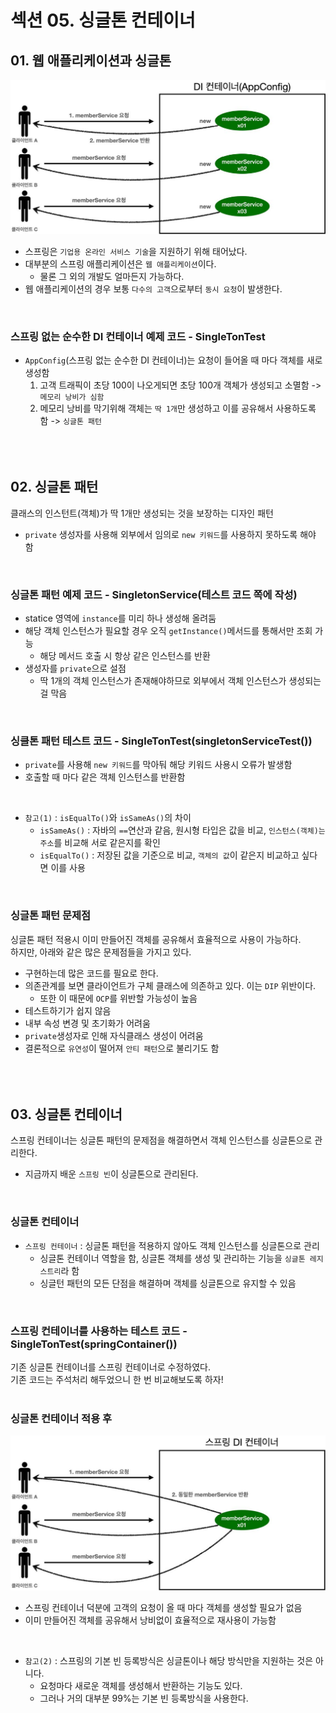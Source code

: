 # 섹션 05. 싱글톤 컨테이너
## 01. 웹 애플리케이션과 싱글톤
![img.jpg](img.jpg)
- 스프링은 `기업용 온라인 서비스 기술`을 지원하기 위해 태어났다.
- 대부분의 스프링 애플리케이션은 `웹 애플리케이션`이다.
  - 물론 그 외의 개발도 얼마든지 가능하다.
- 웹 애플리케이션의 경우 보통 `다수의 고객`으로부터 `동시 요청`이 발생한다.  
<br/>

### 스프링 없는 순수한 DI 컨테이너 예제 코드 - SingleTonTest
- `AppConfig`(스프링 없는 순수한 DI 컨테이너)는 요청이 들어올 때 마다 객체를 새로 생성함
  1. 고객 트래픽이 초당 100이 나오게되면 초당 100개 객체가 생성되고 소멸함 -> `메모리 낭비가 심함`
  2. 메모리 낭비를 막기위해 객체는 `딱 1개`만 생성하고 이를 공유해서 사용하도록 함 -> `싱글톤 패턴`  
<br/><br/><br/>

## 02. 싱글톤 패턴
클래스의 인스턴트(객체)가 딱 1개만 생성되는 것을 보장하는 디자인 패턴
- `private` 생성자를 사용해 외부에서 임의로 `new 키워드`를 사용하지 못하도록 해야 함  
<br/>

### 싱글톤 패턴 예제 코드 - SingletonService(테스트 코드 쪽에 작성)
- statice 영역에 `instance`를 미리 하나 생성해 올려둠
- 해당 객체 인스턴스가 필요할 경우 오직 `getInstance()`메서드를 통해서만 조회 가능
  - 해당 메서드 호출 시 항상 같은 인스턴스를 반환
- 생성자를 `private`으로 설점
  - 딱 1개의 객체 인스턴스가 존재해야하므로 외부에서 객체 인스턴스가 생성되는 걸 막음  
<br/>

### 싱클톤 패턴 테스트 코드 - SingleTonTest(singletonServiceTest())
- `private`를 사용해 `new 키워드`를 막아둬 해당 키워드 사용시 오류가 발생함
- 호출할 때 마다 같은 객체 인스턴스를 반환함  
<br/>

- `참고(1)` : `isEqualTo()`와 `isSameAs()`의 차이
  - `isSameAs()` : 자바의 `==`연산과 같음, 원시형 타입은 값을 비교, `인스턴스(객체)는 주소`를 비교해 서로 같은지를 확인
  - `isEqualTo()` : 저장된 값을 기준으로 비교, `객체의 값`이 같은지 비교하고 싶다면 이를 사용  
<br/>

### 싱글톤 패턴 문제점
싱글톤 패턴 적용시 이미 만들어진 객체를 공유해서 효율적으로 사용이 가능하다.  
하지만, 아래와 같은 많은 문제점들을 가지고 있다.
- 구현하는데 많은 코드를 필요로 한다.
- 의존관계를 보면 클라이언트가 구체 클래스에 의존하고 있다. 이는 `DIP` 위반이다.
  - 또한 이 때문에 `OCP`를 위반할 가능성이 높음
- 테스트하기가 쉽지 않음
- 내부 속성 변경 및 초기화가 어려움
- `private`생성자로 인해 자식클래스 생성이 어려움
- 결론적으로 `유연성`이 떨어져 `안티 패턴`으로 불리기도 함  
<br/><br/><br/>

## 03. 싱글톤 컨테이너
스프링 컨테이너는 싱글톤 패턴의 문제점을 해결하면서 객체 인스턴스를 싱글톤으로 관리한다.  
  - 지금까지 배운 `스프링 빈`이 싱글톤으로 관리된다.  
<br/>

### 싱글톤 컨테이너
- `스프링 컨테이너` : 싱글톤 패턴을 적용하지 않아도 객체 인스턴스를 싱글톤으로 관리
   - 싱글톤 컨테이너 역할을 함, 싱글톤 객체를 생성 및 관리하는 기능을 `싱글톤 레지스트리`라 함
   - 싱글턴 패턴의 모든 단점을 해결하며 객체를 싱글톤으로 유지할 수 있음  
<br/>

### 스프링 컨테이너를 사용하는 테스트 코드 - SingleTonTest(springContainer())
기존 싱글톤 컨테이너를 스프링 컨테이너로 수정하였다.  
기존 코드는 주석처리 해두었으니 한 번 비교해보도록 하자!  
<br/>

### 싱글톤 컨테이너 적용 후
![img_1.jpg](img_1.jpg)
- 스프링 컨테이너 덕분에 고객의 요청이 올 때 마다 객체를 생성할 필요가 없음
- 이미 만들어진 객체를 공유해서 낭비없이 효율적으로 재사용이 가능함  
<br/>

- `참고(2)` : 스프링의 기본 빈 등록방식은 싱글톤이나 해당 방식만을 지원하는 것은 아니다.
  - 요청마다 새로운 객체를 생성해서 반환하는 기능도 있다.  
  - 그러나 거의 대부분 99%는 기본 빈 등록방식을 사용한다.

